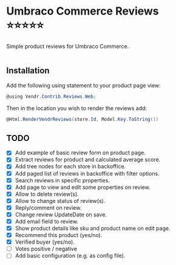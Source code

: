 # Umbraco Commerce Reviews :star::star::star::star::star:

Simple product reviews for Umbraco Commerce.

<img src="assets/screenshots/product-reviews-list.png" alt="" />

## Installation

Add the following using statement to your product page view:

````csharp
@using Vendr.Contrib.Reviews.Web;
````

Then in the location you wish to render the reviews add:

```csharp
@Html.RenderVendrReviews(store.Id, Model.Key.ToString())
```

## TODO

- [x] Add example of basic review form on product page.
- [x] Extract reviews for product and calculated average score.
- [x] Add tree nodes for each store in backoffice.
- [x] Add paged list of reviews in backoffice with filter options.
- [x] Search reviews in specific properties.
- [x] Add page to view and edit some properties on review.
- [x] Allow to delete review(s).
- [x] Allow to change status of review(s).
- [x] Reply/comment on review.
- [x] Change review UpdateDate on save.
- [x] Add email field to review.
- [x] Show product details like sku and product name on edit page.
- [x] Recommend this product (yes/no).
- [x] Verified buyer (yes/no).
- [ ] Votes positive / negative
- [ ] Add basic configuration (e.g. as config file).
